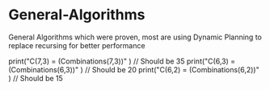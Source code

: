 # General-Algorithms
General Algorithms which were proven, most are using Dynamic Planning to replace recursing for better performance

print("C(7,3) = \(Combinations(7,3))" ) // Should be 35
print("C(6,3) = \(Combinations(6,3))" ) // Should be 20
print("C(6,2) = \(Combinations(6,2))" ) // Should be 15


